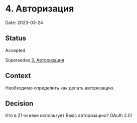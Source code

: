 # 4. Авторизация

Date: 2023-03-24

## Status

Accepted

Supersedes [3. Авторизация](0003-auth.md)

## Context

Необходимо определить как делать авторизацию.

## Decision

Кто в 21-м веке использует Basic авторизацию? OAuth 2.0!